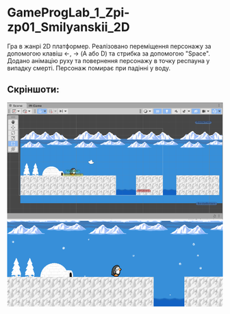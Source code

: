 # GameProgLab_1_Zpi-zp01_Smilyanskii_2D
Гра в жанрі 2D платформер. Реалізовано переміщення персонажу за допомогою клавіш ←, → (A або D) та стрибка за допомогою "Space". Додано анімацію руху та повернення персонажу в точку респауна у випадку смерті. Персонаж помирає при падінні у воду.

## Скріншоти:

<img src="Screenshot/01.png" width="600"/>

<img src="Screenshot/02.png" width="600"/>
